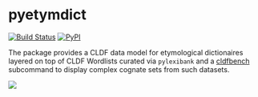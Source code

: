 # pyetymdict

[![Build Status](https://github.com/lexibank/pyetymdict/workflows/tests/badge.svg)](https://github.com/lexibank/pyetymdict/actions?query=workflow%3Atests)
[![PyPI](https://img.shields.io/pypi/v/pyetymdict.svg)](https://pypi.org/project/pyetymdict)

The package provides a CLDF data model for etymological dictionaires layered on top of CLDF Wordlists 
curated via `pylexibank` and a [cldfbench](https://github.com/cldf/cldfbench) subcommand to display
complex cognate sets from such datasets.

![](etymdict.set.png)
